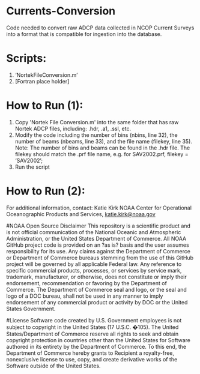 # Currents-Conversion
Code needed to convert raw ADCP data collected in NCOP Current Surveys into a format that is compatible for ingestion into the database.

# Scripts:
1. ‘NortekFileConversion.m’
2. [Fortran place holder]

# How to Run (1): 
1. Copy 'Nortek File Conversion.m' into the same folder that has raw Nortek ADCP files, including: .hdr, .a1, .ssl, etc.
2. Modify the code including the number of bins (nbins, line 32), the number of beams (nbeams, line 33), and the file name (filekey, line 35). Note: The number of bins and beams can be found in the .hdr file. The filekey should match the .prf file name, e.g. for SAV2002.prf, filekey = ‘SAV2002’;
3. Run the script

# How to Run (2): 

For additional information, contact: Katie Kirk NOAA Center for Operational Oceanographic Products and Services, katie.kirk@noaa.gov

#NOAA Open Source Disclaimer
This repository is a scientific product and is not official communication of the National Oceanic and Atmospheric Administration, or the United States Department of Commerce. All NOAA GitHub project code is provided on an ?as is? basis and the user assumes responsibility for its use. Any claims against the Department of Commerce or Department of Commerce bureaus stemming from the use of this GitHub project will be governed by all applicable Federal law. Any reference to specific commercial products, processes, or services by service mark, trademark, manufacturer, or otherwise, does not constitute or imply their endorsement, recommendation or favoring by the Department of Commerce. The Department of Commerce seal and logo, or the seal and logo of a DOC bureau, shall not be used in any manner to imply endorsement of any commercial product or activity by DOC or the United States Government.

#License
Software code created by U.S. Government employees is not subject to copyright in the United States (17 U.S.C. �105). The United States/Department of Commerce reserve all rights to seek and obtain copyright protection in countries other than the United States for Software authored in its entirety by the Department of Commerce. To this end, the Department of Commerce hereby grants to Recipient a royalty-free, nonexclusive license to use, copy, and create derivative works of the Software outside of the United States.
